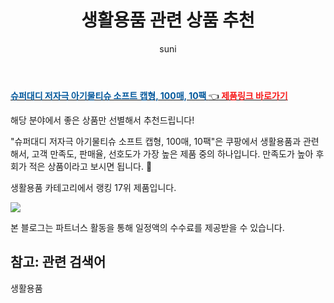 ﻿---
layout: post
title:  "생활용품 관련 상품 추천" 
author: suni
categories: [ 생활용품 ]
tags: []
image: https://static.coupangcdn.com/image/retail/images/10510007737883-54fb7b82-3e6a-40ac-9742-0ed1841f0e0d.jpg 
description: "쿠팡에서 관련 상품으로 가장 고객 선호도가 높은 제품 중 하나입니다."
---
<a href="https://link.coupang.com/re/AFFSDP?lptag=AF5011742&pageKey=1458328333&itemId=9896752703&vendorItemId=70308133916&traceid=V0-113-daf88fb19f6c980b"><b><font color='#01579B'>슈퍼대디 저자극 아기물티슈 소프트 캡형, 100매, 10팩 </font></b>👈<b><font color='#f71919'> 제품링크 바로가기</font></b></a>

해당 분야에서 좋은 상품만 선별해서 추천드립니다!

"슈퍼대디 저자극 아기물티슈 소프트 캡형, 100매, 10팩"은 쿠팡에서 생활용품과 관련해서, 고객 만족도, 판매율, 선호도가 가장 높은 제품 중의 하나입니다.
만족도가 높아 후회가 적은 상품이라고 보시면 됩니다. 🙂

생활용품 카테고리에서 랭킹  17위 제품입니다. 

<a href="https://link.coupang.com/re/AFFSDP?lptag=AF5011742&pageKey=1458328333&itemId=9896752703&vendorItemId=70308133916&traceid=V0-113-daf88fb19f6c980b"> <img src="https://static.coupangcdn.com/image/retail/images/10510007737883-54fb7b82-3e6a-40ac-9742-0ed1841f0e0d.jpg"></a>

본 블로그는 파트너스 활동을 통해 일정액의 수수료를 제공받을 수 있습니다.

## 참고: 관련 검색어    
생활용품